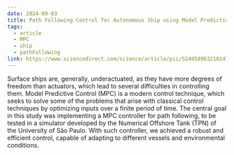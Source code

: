 ```yaml
---
date: 2024-09-03
title: Path Following Control for Autonomous Ship using Model Predictive Control
tags:
  - article
  - MPC
  - ship
  - pathFollowing
link: https://www.sciencedirect.com/science/article/pii/S2405896321014750
---
```

Surface ships are, generally, underactuated, as they have more degrees of freedom than actuators, which lead to several difficulties in controlling them. Model Predictive Control (MPC) is a modern control technique, which seeks to solve some of the problems that arise with classical control techniques by optimizing inputs over a finite period of time. The central goal in this study was implementing a MPC controller for path following, to be tested in a simulator developed by the Numerical Offshore Tank (TPN) of the University of São Paulo. With such controller, we achieved a robust and efficient control, capable of adapting to different vessels and environmental conditions.
